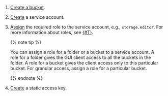 1. [Create a bucket](../../storage/operations/buckets/create.md).
1. [Create](../../iam/operations/sa/create.md) a service account.
1. [Assign](../../iam/operations/sa/assign-role-for-sa.md) the required role to the service account, e.g., `storage.editor`. For more information about roles, see [{#T}](../../storage/security/index.md).

   {% note tip %}

   You can assign a role for a folder or a bucket to a service account. A role for a folder gives the GUI client access to all the buckets in the folder. A role for a bucket gives the client access only to this particular bucket. For granular access, assign a role for a particular bucket.

   {% endnote %}

1. [Create](../../iam/operations/sa/create-access-key.md) a static access key.

